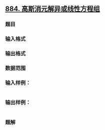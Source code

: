 ## [884. 高斯消元解异或线性方程组](https://www.acwing.com/problem/content/solution/886/1/)

### 题目

### 输入格式

### 输出格式

### 数据范围

### 输入样例：

```

```

### 输出样例：

```

```

### 题解
